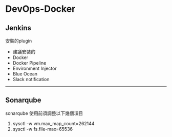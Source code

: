 # DevOps-Docker

## Jenkins
安裝的plugin
- 建議安裝的
- Docker
- Docker Pipeline
- Environment Injector
- Blue Ocean
- Slack notification

---

## Sonarqube

sonarqube 使用前須調整以下幾個項目
1. sysctl -w vm.max_map_count=262144
2. sysctl -w fs.file-max=65536

